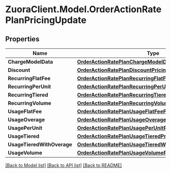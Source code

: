 # ZuoraClient.Model.OrderActionRatePlanPricingUpdate

## Properties

Name | Type | Description | Notes
------------ | ------------- | ------------- | -------------
**ChargeModelData** | [**OrderActionRatePlanChargeModelDataOverride**](OrderActionRatePlanChargeModelDataOverride.md) |  | [optional] 
**Discount** | [**OrderActionRatePlanDiscountPricingUpdate**](OrderActionRatePlanDiscountPricingUpdate.md) |  | [optional] 
**RecurringFlatFee** | [**OrderActionRatePlanRecurringFlatFeePricingUpdate**](OrderActionRatePlanRecurringFlatFeePricingUpdate.md) |  | [optional] 
**RecurringPerUnit** | [**OrderActionRatePlanRecurringPerUnitPricingUpdate**](OrderActionRatePlanRecurringPerUnitPricingUpdate.md) |  | [optional] 
**RecurringTiered** | [**OrderActionRatePlanRecurringTieredPricingUpdate**](OrderActionRatePlanRecurringTieredPricingUpdate.md) |  | [optional] 
**RecurringVolume** | [**OrderActionRatePlanRecurringVolumePricingUpdate**](OrderActionRatePlanRecurringVolumePricingUpdate.md) |  | [optional] 
**UsageFlatFee** | [**OrderActionRatePlanUsageFlatFeePricingUpdate**](OrderActionRatePlanUsageFlatFeePricingUpdate.md) |  | [optional] 
**UsageOverage** | [**OrderActionRatePlanUsageOveragePricingUpdate**](OrderActionRatePlanUsageOveragePricingUpdate.md) |  | [optional] 
**UsagePerUnit** | [**OrderActionRatePlanUsagePerUnitPricingUpdate**](OrderActionRatePlanUsagePerUnitPricingUpdate.md) |  | [optional] 
**UsageTiered** | [**OrderActionRatePlanUsageTieredPricingUpdate**](OrderActionRatePlanUsageTieredPricingUpdate.md) |  | [optional] 
**UsageTieredWithOverage** | [**OrderActionRatePlanUsageTieredWithOveragePricingUpdate**](OrderActionRatePlanUsageTieredWithOveragePricingUpdate.md) |  | [optional] 
**UsageVolume** | [**OrderActionRatePlanUsageVolumePricingUpdate**](OrderActionRatePlanUsageVolumePricingUpdate.md) |  | [optional] 

[[Back to Model list]](../README.md#documentation-for-models) [[Back to API list]](../README.md#documentation-for-api-endpoints) [[Back to README]](../README.md)

